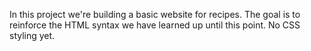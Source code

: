 In this project we're building a basic website for recipes. The goal is to reinforce the HTML syntax we have learned up until this point. No CSS styling yet.